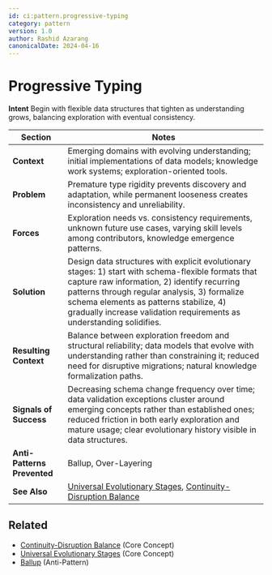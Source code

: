 ```yaml
---
id: ci:pattern.progressive-typing
category: pattern
version: 1.0
author: Rashid Azarang
canonicalDate: 2024-04-16
---
```


# Progressive Typing

**Intent** Begin with flexible data structures that tighten as understanding grows, balancing exploration with eventual consistency.

| Section | Notes |
|---------|-------|
| **Context** | Emerging domains with evolving understanding; initial implementations of data models; knowledge work systems; exploration-oriented tools. |
| **Problem** | Premature type rigidity prevents discovery and adaptation, while permanent looseness creates inconsistency and unreliability. |
| **Forces** | Exploration needs vs. consistency requirements, unknown future use cases, varying skill levels among contributors, knowledge emergence patterns. |
| **Solution** | Design data structures with explicit evolutionary stages: 1) start with schema-flexible formats that capture raw information, 2) identify recurring patterns through regular analysis, 3) formalize schema elements as patterns stabilize, 4) gradually increase validation requirements as understanding solidifies. |
| **Resulting Context** | Balance between exploration freedom and structural reliability; data models that evolve with understanding rather than constraining it; reduced need for disruptive migrations; natural knowledge formalization paths. |
| **Signals of Success** | Decreasing schema change frequency over time; data validation exceptions cluster around emerging concepts rather than established ones; reduced friction in both early exploration and mature usage; clear evolutionary history visible in data structures. |
| **Anti-Patterns Prevented** | Ballup, Over-Layering |
| **See Also** | [Universal Evolutionary Stages](../../core-concepts/universal-evolutionary-stages.md), [Continuity-Disruption Balance](../../core-concepts/continuity-disruption-balance.md) |







## Related

- [Continuity-Disruption Balance](../../core-concepts/continuity-disruption-balance.md) (Core Concept)
- [Universal Evolutionary Stages](../../core-concepts/universal-evolutionary-stages.md) (Core Concept)
- [Ballup](../anti-patterns/ballup.md) (Anti-Pattern)
